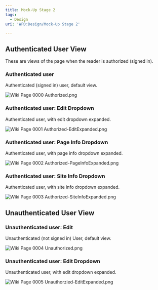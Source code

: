 ```yaml
---
title: Mock-Up Stage 2
tags:
  - Design
uri: 'WPD:Design/Mock-Up Stage 2'

---
```

## Authenticated User View

These are views of the page when the reader is authorized (signed in).

### Authenticated user

Authenticated (signed in) user, default view.

![Wiki Page 0000 Authorized.png](/WPD/assets/public/c/cd/Wiki_Page_0000_Authorized.png)

### Authenticated user: Edit Dropdown

Authenticated user, with edit dropdown expanded.

![Wiki Page 0001 Authorized-EditExpanded.png](/WPD/assets/public/c/ca/Wiki_Page_0001_Authorized-EditExpanded.png)

### Authenticated user: Page Info Dropdown

Authenticated user, with page info dropdown expanded.

![Wiki Page 0002 Authorized-PageInfoExpanded.png](/WPD/assets/public/b/bb/Wiki_Page_0002_Authorized-PageInfoExpanded.png)

### Authenticated user: Site Info Dropdown

Authenticated user, with site info dropdown expanded.

![Wiki Page 0003 Authorized-SiteInfoExpanded.png](/WPD/assets/public/5/5e/Wiki_Page_0003_Authorized-SiteInfoExpanded.png)

## Unauthenticated User View

### Unauthenticated user: Edit

Unauthenticated (not signed in) User, default view.

![Wiki Page 0004 Unauthorized.png](/WPD/assets/public/b/be/Wiki_Page_0004_Unauthorized.png)

### Unauthenticated user: Edit Dropdown

Unauthenticated user, with edit dropdown expanded.

![Wiki Page 0005 Unauthorzied-EditExpanded.png](/WPD/assets/public/e/e6/Wiki_Page_0005_Unauthorzied-EditExpanded.png)
